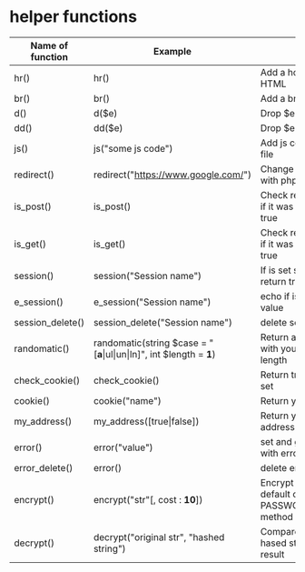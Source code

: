 # helper functions     

| Name of function | Example                                                               | Result                                                           |
| ---------------- | --------------------------------------------------------------------- | ---------------------------------------------------------------- |
| hr()             | hr()                                                                  | Add a horizontal line HTML                                       |
| br()             | br()                                                                  | Add a break line HTML                                            |
| d()              | d($e)                                                                 | Drop $e                                                          |
| dd()             | dd($e)                                                                | Drop $e with die                                                 |
| js()             | js("some js code")                                                    | Add js code to HTML file                                         |
| redirect()       | redirect("https://www.google.com/")                                   | Change url to google with php                                    |
| is_post()        | is_post()                                                             | Check request method if it was POST, return true                 |
| is_get()         | is_get()                                                              | Check request method if it was GET, return true                  |
| session()        | session("Session name")                                               | If is set session value, return true                             |
| e_session()      | e_session("Session name")                                             | echo if is set session value                                     |
| session_delete() | session_delete("Session name")                                        | delete session if is set                                         |
| randomatic()     | randomatic(string $case = "[**a**\|ul\|un\|ln]", int $length = **1**) | Return a string value with your pattern and length               |
| check_cookie()   | check_cookie()                                                        | Return true if cookie is set                                     |
| cookie()         | cookie("name")                                                        | Return your cookie                                               |
| my_address()     | my_address([true\|false])                                             | Return your web address or full url                              |
| error()          | error("value")                                                        | set and get a session with error name                            |
| error_delete()   | error()                                                               | delete error session                                             |
| encrypt()        | encrypt("str"[, cost : **10**])                                       | Encrypt string with default cost 10 and PASSWORD_ARGON2ID method |
| decrypt()        | decrypt("original str", "hashed string")                              | Compare original with hased string and return result             |
